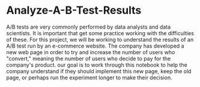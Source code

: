 # Analyze-A-B-Test-Results
A/B tests are very commonly performed by data analysts and data scientists. It is important that get some practice working with the difficulties of these.  For this project, we will be working to understand the results of an A/B test run by an e-commerce website. The company has developed a new web page in order to try and increase the number of users who "convert," meaning the number of users who decide to pay for the company's product. our goal is to work through this notebook to help the company understand if they should implement this new page, keep the old page, or perhaps run the experiment longer to make their decision.


